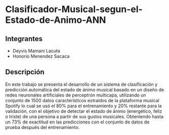 # Clasificador-Musical-segun-el-Estado-de-Animo-ANN

## Integrantes
* Deyvis Mamani Lacuta
* Honorio Menendez Sacaca

## Descripción
En este trabajo se presenta el desarrollo de un sistema de clasificación y predicción automática del estado de ánimo musical basado en un diseño de redes neuronales artificiales de  perceptrón multicapa, utilizando un conjunto de 1500 datos característicos extraídos de la plataforma musical Spotify lo cual se usó el 80% para el entrenamiento y 20% restante para la validación, con el objetivo de detectar el estado de ánimo (energético, feliz o triste) de una persona a partir de sus gustos musicales. Obteniendo hasta un 73% de exactitud en las predicciones con el conjunto de datos de prueba después del entrenamiento.

